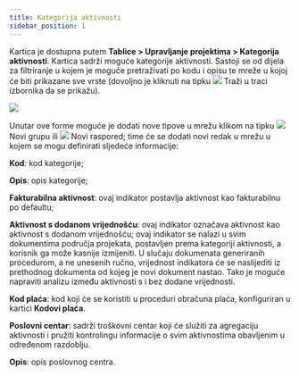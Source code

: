 ```yaml
---
title: Kategorija aktivnosti
sidebar_position: 1
---
```


Kartica je dostupna putem **Tablice > Upravljanje projektima > Kategorija aktivnosti**.
Kartica sadrži moguće kategorije aktivnosti. Sastoji se od dijela za filtriranje u kojem je moguće pretraživati po kodu i opisu te mreže u kojoj će biti prikazane sve vrste (dovoljno je kliknuti na tipku ![](/img/neutral/common/search.png) Traži u traci izbornika da se prikažu).

![](/img/it-it/configurations/tables/projects/task-category.png)

Unutar ove forme moguće je dodati nove tipove u mrežu klikom na tipku ![](/img/neutral/common/new-child.png) Novi grupu ili ![](/img/neutral/common/new-brother.png) Novi raspored; time će se dodati novi redak u mrežu u kojem se mogu definirati sljedeće informacije:

**Kod**: kod kategorije;

**Opis**: opis kategorije;

**Fakturabilna aktivnost**: ovaj indikator postavlja aktivnost kao fakturabilnu po defaultu;

**Aktivnost s dodanom vrijednošću**: ovaj indikator označava aktivnost kao aktivnost s dodanom vrijednošću; ovaj indikator se nalazi u svim dokumentima područja projekata, postavljen prema kategoriji aktivnosti, a korisnik ga može kasnije izmijeniti. U slučaju dokumenata generiranih procedurom, a ne unesenih ručno, vrijednost indikatora će se naslijediti iz prethodnog dokumenta od kojeg je novi dokument nastao. Tako je moguće napraviti analizu između aktivnosti s i bez dodane vrijednosti.

**Kod plaća**: kod koji će se koristiti u proceduri obračuna plaća, konfiguriran u kartici **Kodovi plaća**.

**Poslovni centar**: sadrži troškovni centar koji će služiti za agregaciju aktivnosti i pružiti kontrolingu informacije o svim aktivnostima obavljenim u određenom razdoblju.

**Opis**: opis poslovnog centra.
